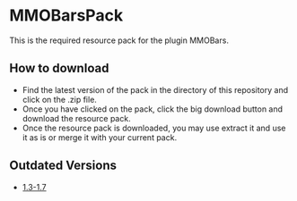 # MMOBarsPack

This is the required resource pack for the plugin MMOBars.

## How to download

- Find the latest version of the pack in the directory of this repository and click on the .zip file.
- Once you have clicked on the pack, click the big download button and download the resource pack.
- Once the resource pack is downloaded, you may use extract it and use it as is or merge it with your current pack.

## Outdated Versions

- [1.3-1.7](https://git.lumine.io/Ehh/mmobarspack/-/blob/bdb737e04f44289204aa9b1f8f2be7baaa1cd4c5/MMOBars-Pack-1.3.zip)
